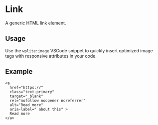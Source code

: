 # Link

A generic HTML link element.

## Usage

Use the `wplite:image` VSCode snippet to quickly insert optimized image tags with responsive attributes in your code.

## Example

```phtml
<a
  href="https://"
  class="text-primary"
  target="_blank"
  rel="nofollow noopener noreferrer"
  alt="Read more"
  aria-label=" about this" >
  Read more
</a>
```
